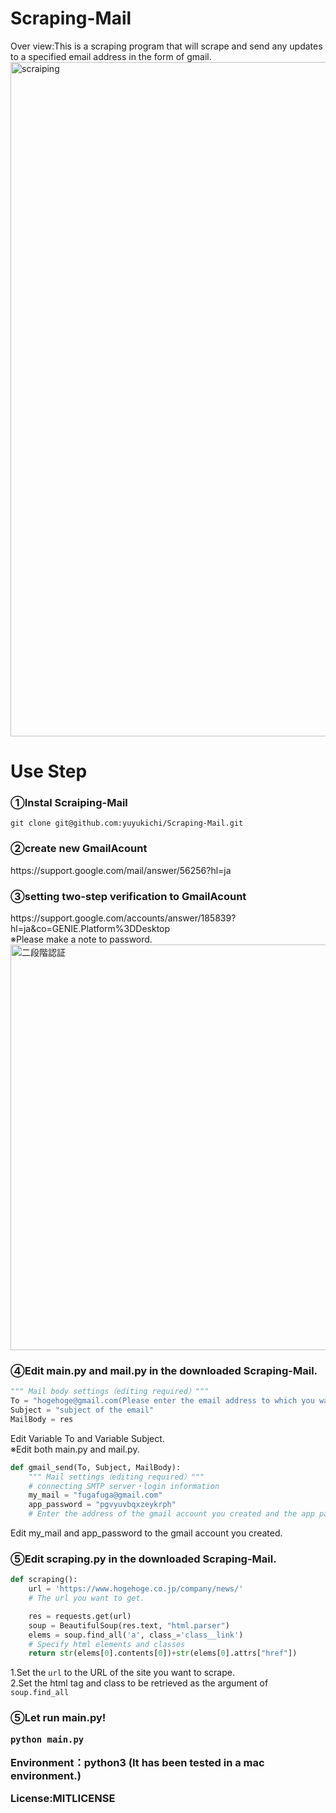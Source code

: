 # Scraping-Mail
Over view:This is a scraping program that will scrape and send any updates to a specified email address in the form of gmail.
<img width="1079" alt="scraiping" src="https://user-images.githubusercontent.com/66237437/130757792-4d9afa28-6ff0-4651-b02c-fd29b61ad7d0.png">

<h1>Use Step</h1>
<h3>①Instal Scraiping-Mail</h3>

```
git clone git@github.com:yuyukichi/Scraping-Mail.git
```
<h3>②create new GmailAcount</h3>
https://support.google.com/mail/answer/56256?hl=ja
<h3>③setting two-step verification to GmailAcount</h3>
https://support.google.com/accounts/answer/185839?hl=ja&co=GENIE.Platform%3DDesktop<br>
※Please make a note to password.
<img width="649" alt="二段階認証" src="https://user-images.githubusercontent.com/66237437/130762052-7983a8b5-6a92-43c1-84a1-b06d42f6cd45.png">
<h3>④Edit main.py and mail.py in the downloaded Scraping-Mail.</h3>

``` mail.py
""" Mail body settings（editing required）"""
To = "hogehoge@gmail.com(Please enter the email address to which you want to send the file.)"
Subject = "subject of the email"
MailBody = res
```
Edit Variable To and Variable Subject.<br>
※Edit both main.py and mail.py.

``` mail.py
def gmail_send(To, Subject, MailBody):
    """ Mail settings（editing required）"""
    # connecting SMTP server・login information
    my_mail = "fugafuga@gmail.com"
    app_password = "pgvyuvbqxzeykrph"
    # Enter the address of the gmail account you created and the app password.
```
Edit my_mail and app_password to the gmail account you created.

<h3>⑤Edit scraping.py in the downloaded Scraping-Mail.</h3>

``` scraping.py
def scraping():
    url = 'https://www.hogehoge.co.jp/company/news/'
    # The url you want to get.

    res = requests.get(url)
    soup = BeautifulSoup(res.text, "html.parser")
    elems = soup.find_all('a', class_='class__link')
    # Specify html elements and classes
    return str(elems[0].contents[0])+str(elems[0].attrs["href"])
```
1.Set the ``url`` to the URL of the site you want to scrape.<br>
2.Set the html tag and class to be retrieved as the argument of ``soup.find_all``

<h3>⑤Let run main.py!
    
``` 
python main.py
```
   
Environment：python3
(It has been tested in a mac environment.)
<p>License:MITLICENSE</p>
